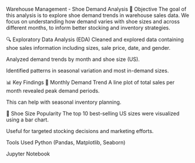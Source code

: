 Warehouse Management - Shoe Demand Analysis
📝 Objective
The goal of this analysis is to explore shoe demand trends in warehouse sales data. We focus on understanding how demand varies with shoe sizes and across different months, to inform better stocking and inventory strategies.

🔍 Exploratory Data Analysis (EDA)
Cleaned and explored data containing shoe sales information including sizes, sale price, date, and gender.

Analyzed demand trends by month and shoe size (US).

Identified patterns in seasonal variation and most in-demand sizes.

📊 Key Findings
🔸 Monthly Demand Trend
A line plot of total sales per month revealed peak demand periods.

This can help with seasonal inventory planning.

🔸 Shoe Size Popularity
The top 10 best-selling US sizes were visualized using a bar chart.

Useful for targeted stocking decisions and marketing efforts.

Tools Used
Python (Pandas, Matplotlib, Seaborn)

Jupyter Notebook

